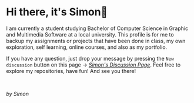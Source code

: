 # Hi there, it's Simon👋

I am currently a student studying Bachelor of Computer Science in Graphic and Multimedia Software at a local university. This profile is for me to backup my assignments or projects that have been done in class, my own exploration, self learning, online courses, and also as my portfolio.

If you have any question, just drop your message by pressing the `New discussion` button on this page → *[Simon's Discussion Page](https://github.com/simonnchong/simonnchong/discussions)*. Feel free to explore my repositories, have fun! And see you there!

<br>

_by Simon_
